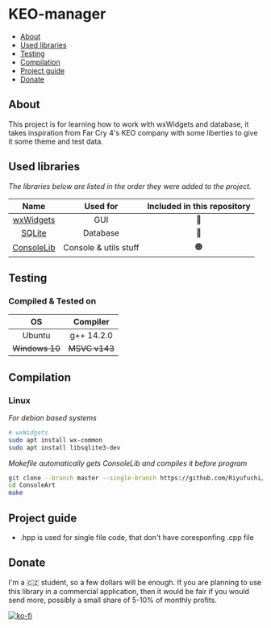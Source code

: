 # KEO-manager

- [About](#about)
- [Used libraries](#used-libraries)
- [Testing](#testing)
- [Compilation](#compilation)
- [Project guide](#project-guide)
- [Donate](#donate)

## About

This project is for learning how to work with wxWidgets and database, it takes inspiration from Far Cry 4's KEO company with some liberties to give it some theme and test data.

## Used libraries

*The libraries below are listed in the order they were added to the project.*

| Name | Used for | Included in this repository |
| :------: | :----------: | :---: |
| [wxWidgets](https://www.wxwidgets.org/) | GUI | 🔴 |
| [SQLite](https://www.sqlite.org/) | Database | 🔴 |
| [ConsoleLib](https://github.com/Riyufuchi/ConsoleLib) | Console & utils stuff | 🟠 |

## Testing

### Compiled & Tested on

| OS | Compiler |
| :------: | :----------: |
| Ubuntu | g++ 14.2.0 |
| <s>Windows 10</s> | <s>MSVC v143</s> |

## Compilation

  ### Linux

   *For debian based systems*

   ```bash
   # wxWidgets
   sudo apt install wx-common
   sudo apt install libsqlite3-dev
   ```
  
  *Makefile automatically gets ConsoleLib and compiles it before program*
  
   ```bash
   git clone --branch master --single-branch https://github.com/Riyufuchi/KEO-manager.git 
   cd ConsoleArt
   make
   ```

## Project guide

- .hpp is used for single file code, that don't have coresponfing .cpp file

## Donate

I'm a 🇨🇿 student, so a few dollars will be enough. If you are planning to use this library in a commercial application, then it would be fair if you would send more, possibly a small share of 5-10% of monthly profits.

[![ko-fi](https://ko-fi.com/img/githubbutton_sm.svg)](https://ko-fi.com/P5P11WTFL)
